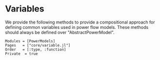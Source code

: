 # Variables

We provide the following methods to provide a compositional approach for defining common variables used in power flow models. These methods should always be defined over "AbstractPowerModel".

```@autodocs
Modules = [PowerModels]
Pages   = ["core/variable.jl"]
Order   = [:type, :function]
Private  = true
```
